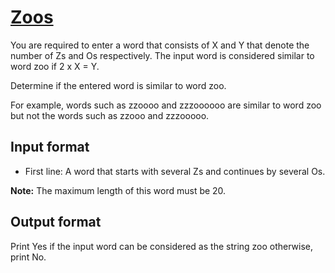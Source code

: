 # [Zoos][link]

You are required to enter a word that consists of X and Y that denote the number of Zs and Os respectively. The input word is considered similar to word zoo if 2 x X = Y.

Determine if the entered word is similar to word zoo.

For example, words such as zzoooo and zzzoooooo are similar to word zoo but not the words such as zzooo and zzzooooo.

## Input format

- First line: A word that starts with several Zs and continues by several Os.

**Note:** The maximum length of this word must be 20.

## Output format

Print Yes if the input word can be considered as the string zoo otherwise, print No.

[link]: https://www.hackerearth.com/practice/basic-programming/input-output/basics-of-input-output/practice-problems/algorithm/is-zoo-f6f309e7/

